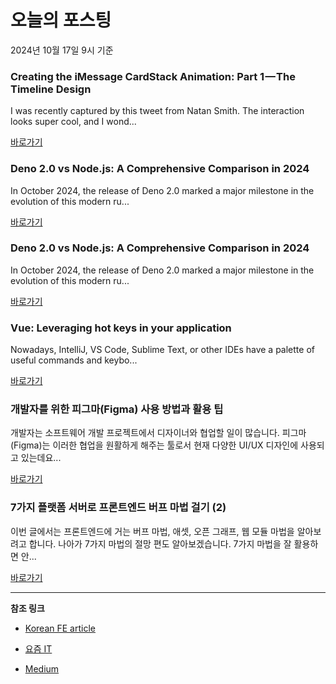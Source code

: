 # 오늘의 포스팅 
2024년 10월 17일 9시 기준 

### Creating the iMessage CardStack Animation: Part 1 — The Timeline Design 

 I was recently captured by this tweet from Natan Smith. The interaction looks super cool, and I wond... 

 [바로가기](https://medium.com/m/signin?actionUrl=https%3A%2F%2Fmedium.com%2F_%2Fbookmark%2Fp%2F5a4375c3b0c5&operation=register&redirect=https%3A%2F%2Fmedium.com%2F%40lorenzomigliorero%2Fcreating-the-imessage-cardstack-animation-part-1-the-timeline-design-5a4375c3b0c5&source=------react---0-84----------react------bookmark_preview----aeec7eeb_791c_4c97_a256_d25273d00764-------) 

### Deno 2.0 vs Node.js: A Comprehensive Comparison in 2024 

 In October 2024, the release of Deno 2.0 marked a major milestone in the evolution of this modern ru... 

 [바로가기](https://medium.com/m/signin?actionUrl=https%3A%2F%2Fmedium.com%2F_%2Fbookmark%2Fp%2F43cba275465b&operation=register&redirect=https%3A%2F%2Fpremiseai.medium.com%2Fdeno-2-0-vs-node-js-a-comprehensive-comparison-in-2024-43cba275465b&source=------javascript---0-84----------javascript------bookmark_preview----b12fe470_3d7b_4624_be87_6db34521d06e-------) 

### Deno 2.0 vs Node.js: A Comprehensive Comparison in 2024 

 In October 2024, the release of Deno 2.0 marked a major milestone in the evolution of this modern ru... 

 [바로가기](https://medium.com/m/signin?actionUrl=https%3A%2F%2Fmedium.com%2F_%2Fbookmark%2Fp%2F43cba275465b&operation=register&redirect=https%3A%2F%2Fpremiseai.medium.com%2Fdeno-2-0-vs-node-js-a-comprehensive-comparison-in-2024-43cba275465b&source=------typescript---0-84----------typescript------bookmark_preview----4f207e72_594d_4c8a_9e71_40d2ab365458-------) 

### Vue: Leveraging hot keys in your application 

 Nowadays, IntelliJ, VS Code, Sublime Text, or other IDEs have a palette of useful commands and keybo... 

 [바로가기](https://medium.com/m/signin?actionUrl=https%3A%2F%2Fmedium.com%2F_%2Fbookmark%2Fp%2F104513df88da&operation=register&redirect=https%3A%2F%2Fmedium.com%2F%40ho.thdung%2Fvue-leveraging-hot-keys-in-your-application-104513df88da&source=------frontend---0-84----------frontend------bookmark_preview----476c8099_fddc_41e0_83ed_6ae77ee5f840-------) 

### 개발자를 위한 피그마(Figma) 사용 방법과 활용 팁 

 개발자는 소프트웨어 개발 프로젝트에서 디자이너와 협업할 일이 많습니다. 피그마(Figma)는 이러한 협업을 원활하게 해주는 툴로서 현재 다양한 UI/UX 디자인에 사용되고 있는데요... 

 [바로가기](https://yozm.wishket.com/magazine/detail/2802/) 

### 7가지 플랫폼 서버로 프론트엔드 버프 마법 걸기 (2) 

 이번 글에서는 프론트엔드에 거는 버프 마법, 애셋, 오픈 그래프, 웹 모듈 마법을 알아보려고 합니다. 나아가 7가지 마법의 절망 편도 알아보겠습니다. 7가지 마법을 잘 활용하면 안... 

 [바로가기](https://yozm.wishket.com/magazine/detail/2801/) 

---

**참조 링크**

- [Korean FE article](https://kofearticle.substack.com) 

- [요즘 IT](https://yozm.wishket.com/magazine) 

- [Medium](https://medium.com) 

